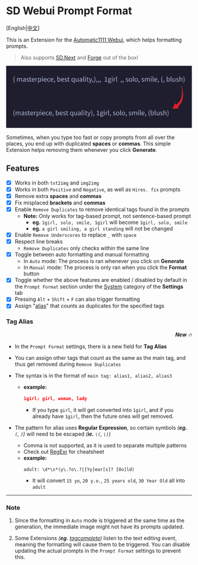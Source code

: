 ﻿# SD Webui Prompt Format
[English|[中文](README_ZH.md)]

This is an Extension for the [Automatic1111 Webui](https://github.com/AUTOMATIC1111/stable-diffusion-webui), which helps formatting prompts.

> Also supports [SD.Next](https://github.com/vladmandic/automatic) and [Forge](https://github.com/lllyasviel/stable-diffusion-webui-forge) out of the box!

<p align="center"><img src="sample.jpg" width=512></p>

Sometimes, when you type too fast or copy prompts from all over the places, you end up with duplicated **spaces** or **commas**. This simple Extension helps removing them whenever you click **Generate**.

## Features
- [x] Works in both `txt2img` and `img2img`
- [x] Works in both `Positive` and `Negative`, as well as `Hires. fix` prompts
- [x] Remove extra **spaces** and **commas**
- [x] Fix misplaced **brackets** and **commas**
- [x] Enable `Remove Duplicates` to remove identical tags found in the prompts
  - **Note:** Only works for tag-based prompt, not sentence-based prompt
    - **eg.** `1girl, solo, smile, 1girl` will become `1girl, solo, smile`
    - **eg.** `a girl smiling, a girl standing` will not be changed
- [x] Enable `Remove Underscores` to replace `_` with `space`
- [x] Respect line breaks
  - `Remove Duplicates` only checks within the same line
- [x] Toggle between auto formatting and manual formatting
  - In `Auto` mode: The process is ran whenever you click on **Generate**
  - In `Manual` mode: The process is only ran when you click the **Format** button
- [x] Toggle whether the above features are enabled / disabled by default in the `Prompt Format` section under the <ins>System</ins> category of the **Settings** tab
- [x] Pressing `Alt` + `Shift` + `F` can also trigger formatting
- [x] Assign "[alias](#tag-alias)" that counts as duplicates for the specified tags

### Tag Alias

<p align="right"><i><b>New</b> 🔥</i></p>

- In the `Prompt Format` settings, there is a new field for **Tag Alias**
- You can assign other tags that count as the same as the main tag, and thus get removed during `Remove Duplicates`
- The syntax is in the format of `main tag: alias1, alias2, alias3`
  - **example:**
    ```json
    1girl: girl, woman, lady
    ```
    - If you type `girl`, it will get converted into `1girl`, and if you already have `1girl`, then the future ones will get removed.

- The pattern for alias uses **Regular Expression**, so certain symbols *(**eg.** `(`, `)`)* will need to be escaped *(**ie.** `\(`, `\)`)*
  - Comma is not supported, as it is used to separate multiple patterns
  - Check out [RegExr](https://regexr.com/) for cheatsheet
  - **example:**
    ```regex
    adult: \d*\s*(y\.?o\.?|[Yy]ear[s]? [Oo]ld)
    ```
    - It will convert `15 yo`, `20 y.o.`, `25 years old`, `30 Year Old` all into `adult`

<hr>

### Note
1. Since the formatting in `Auto` mode is triggered at the same time as the generation, the immediate image might not have its prompts updated.

2. Some Extensions *(**eg.** [tagcomplete](https://github.com/DominikDoom/a1111-sd-webui-tagcomplete))* listen to the text editing event, meaning the formatting will cause them to be triggered. You can disable updating the actual prompts in the `Prompt Format` settings to prevent this.
